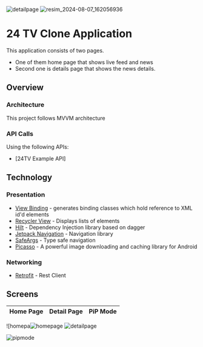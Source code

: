 ![detailpage](https://github.com/user-attachments/assets/5eb45ed3-3372-496a-866c-a36afc3d00cf)
![resim_2024-08-07_162056936](https://github.com/user-attachments/assets/da61ab02-5488-48ef-9a36-44bce0c01306)
# 24 TV Clone Application
This application consists of two pages. 
- One of them home page that shows live feed and news
- Second one is details page that shows the news details. 

## Overview
### Architecture
This project follows MVVM architecture

### API Calls
Using the following APIs:
- [24TV Example API]


## Technology
### Presentation
- [View Binding](https://developer.android.com/topic/libraries/view-binding) - generates binding classes which hold reference to XML id'd elements
- [Recycler View](https://developer.android.com/reference/kotlin/androidx/recyclerview/widget/RecyclerView) - Displays lists of elements
- [Hilt](https://dagger.dev/hilt/) - Dependency Injection library based on dagger
- [Jetpack Navigation](https://developer.android.com/guide/navigation/navigation-getting-started) - Navigation library
- [SafeArgs](https://developer.android.com/guide/navigation/navigation-getting-started#ensure_type-safety_by_using_safe_args) - Type safe navigation
- [Picasso](https://square.github.io/picasso/) - A powerful image downloading and caching library for Android

### Networking
- [Retrofit](https://square.github.io/retrofit/) - Rest Client

## Screens

Home Page | Detail Page | PiP Mode
:-------------------------:|:-------------------------:|:-------------------------:
![homepa![homepage](https://github.com/user-attachments/assets/071496c6-73f2-4da0-a8f2-ea5a811ec6ec)
![detailpage](https://github.com/user-attachments/assets/71a9add4-0811-474d-ae7b-8d9ab8bdc0bd)

![pipmode](https://github.com/user-attachments/assets/535aa7ae-5ce3-4836-9110-2cf4af1931ab)

